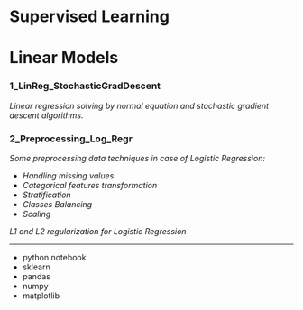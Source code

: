 # Supervised Learning
# Linear Models

### 1_LinReg_StochasticGradDescent

_Linear regression solving by normal equation and stochastic gradient descent algorithms._


### 2_Preprocessing_Log_Regr

_Some preprocessing data techniques in case of Logistic Regression:_
- *Handling missing values*
- *Categorical features transformation*
- *Stratification*
- *Classes Balancing*
- *Scaling*

_L1 and L2 regularization for Logistic Regression_


______________________________________________________________________________________________________________________________

- python notebook
- sklearn
- pandas
- numpy
- matplotlib
